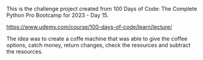 This is the challenge project created from 
100 Days of Code: The Complete Python Pro Bootcamp for 2023 - Day 15.

https://www.udemy.com/course/100-days-of-code/learn/lecture/

The idea was to create a coffe machine that was able to
give the coffee options, catch money, return changes, check the resources
and subtract the resources.


